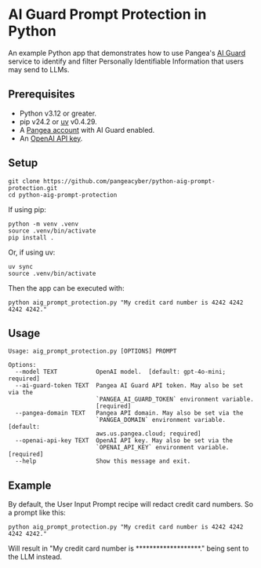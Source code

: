 # AI Guard Prompt Protection in Python

An example Python app that demonstrates how to use Pangea's [AI Guard][] service
to identify and filter Personally Identifiable Information that users may send to LLMs.

## Prerequisites

- Python v3.12 or greater.
- pip v24.2 or [uv][] v0.4.29.
- A [Pangea account][Pangea signup] with AI Guard enabled.
- An [OpenAI API key][OpenAI API keys].

## Setup

```shell
git clone https://github.com/pangeacyber/python-aig-prompt-protection.git
cd python-aig-prompt-protection
```

If using pip:

```shell
python -m venv .venv
source .venv/bin/activate
pip install .
```

Or, if using uv:

```shell
uv sync
source .venv/bin/activate
```

Then the app can be executed with:

```shell
python aig_prompt_protection.py "My credit card number is 4242 4242 4242 4242."
```

## Usage

```
Usage: aig_prompt_protection.py [OPTIONS] PROMPT

Options:
  --model TEXT           OpenAI model.  [default: gpt-4o-mini; required]
  --ai-guard-token TEXT  Pangea AI Guard API token. May also be set via the
                         `PANGEA_AI_GUARD_TOKEN` environment variable.
                         [required]
  --pangea-domain TEXT   Pangea API domain. May also be set via the
                         `PANGEA_DOMAIN` environment variable.  [default:
                         aws.us.pangea.cloud; required]
  --openai-api-key TEXT  OpenAI API key. May also be set via the
                         `OPENAI_API_KEY` environment variable.  [required]
  --help                 Show this message and exit.
```

## Example

By default, the User Input Prompt recipe will redact credit card numbers. So a
prompt like this:

```shell
python aig_prompt_protection.py "My credit card number is 4242 4242 4242 4242."
```

Will result in "My credit card number is \*\*\*\*\*\*\*\*\*\*\*\*\*\*\*\*\*\*\*."
being sent to the LLM instead.

[AI Guard]: https://pangea.cloud/docs/ai-guard/
[Pangea signup]: https://pangea.cloud/signup
[OpenAI API keys]: https://platform.openai.com/api-keys
[uv]: https://docs.astral.sh/uv/
